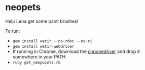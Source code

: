 neopets
=======
Help Lena get some paint brushes!

To run:
* `gem install watir --no-rdoc --no-ri`
* `gem install watir-webdriver`
* If running in Chrome, download the [chromedriver](http://chromedriver.storage.googleapis.com/index.html) and drop it somewhere in your PATH.
* `ruby get_neopoints.rb`
